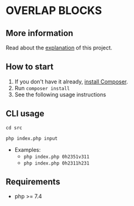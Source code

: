 # OVERLAP BLOCKS

## More information 
Read about the [explanation](EXPLICACION.md) of this project.

## How to start
1. If you don't have it already, [install Composer](https://getcomposer.org/download/).
2. Run `composer install`
3. See the following usage instructions

## CLI usage
`cd src`

`php index.php input`

- Examples:
    - `php index.php 0h2351v311`
    - `php index.php 0h2311h231`
    
## Requirements
- php >= 7.4